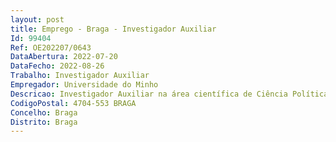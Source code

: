 ```yaml
--- 
layout: post
title: Emprego - Braga - Investigador Auxiliar
Id: 99404
Ref: OE202207/0643
DataAbertura: 2022-07-20
DataFecho: 2022-08-26
Trabalho: Investigador Auxiliar
Empregador: Universidade do Minho
Descricao: Investigador Auxiliar na área científica de Ciência Política
CodigoPostal: 4704-553 BRAGA
Concelho: Braga
Distrito: Braga
--- 
```

